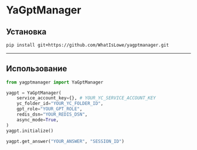 # YaGptManager

## Установка
```bash
pip install git+https://github.com/WhatIsLowe/yagptmanager.git
```
<hr>

## Использование

```Python
from yagptmanager import YaGptManager

yagpt = YaGptManager(
    service_account_key={}, # YOUR_YC_SERVICE_ACCOUNT_KEY
    yc_folder_id="YOUR_YC_FOLDER_ID",
    gpt_role="YOUR_GPT_ROLE",
    redis_dsn="YOUR_REDIS_DSN",
    async_mode=True,
)
yagpt.initialize()

yagpt.get_answer("YOUR_ANSWER", "SESSION_ID")
```
